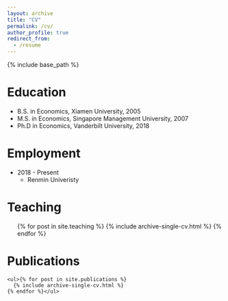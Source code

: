 ```yaml
---
layout: archive
title: "CV"
permalink: /cv/
author_profile: true
redirect_from:
  - /resume
---
```


{% include base_path %}

Education
======
* B.S. in Economics, Xiamen University, 2005
* M.S. in Economics, Singapore Management University, 2007
* Ph.D in Economics, Vanderbilt University, 2018

Employment
======
* 2018 - Present
  * Renmin Univeristy


Teaching
======
  <ul>{% for post in site.teaching %}
    {% include archive-single-cv.html %}
  {% endfor %}</ul>


  Publications
  ======
    <ul>{% for post in site.publications %}
      {% include archive-single-cv.html %}
    {% endfor %}</ul>
